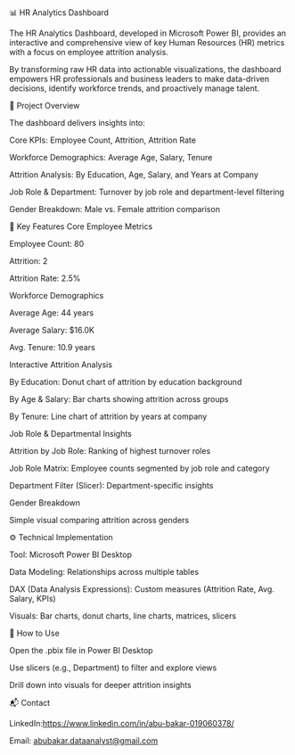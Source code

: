 📊 HR Analytics Dashboard

The HR Analytics Dashboard, developed in Microsoft Power BI, provides an interactive and comprehensive view of key Human Resources (HR) metrics with a focus on employee attrition analysis.

By transforming raw HR data into actionable visualizations, the dashboard empowers HR professionals and business leaders to make data-driven decisions, identify workforce trends, and proactively manage talent.

🚀 Project Overview

The dashboard delivers insights into:

Core KPIs: Employee Count, Attrition, Attrition Rate

Workforce Demographics: Average Age, Salary, Tenure

Attrition Analysis: By Education, Age, Salary, and Years at Company

Job Role & Department: Turnover by job role and department-level filtering

Gender Breakdown: Male vs. Female attrition comparison

🔑 Key Features
Core Employee Metrics

Employee Count: 80

Attrition: 2

Attrition Rate: 2.5%

Workforce Demographics

Average Age: 44 years

Average Salary: $16.0K

Avg. Tenure: 10.9 years

Interactive Attrition Analysis

By Education: Donut chart of attrition by education background

By Age & Salary: Bar charts showing attrition across groups

By Tenure: Line chart of attrition by years at company

Job Role & Departmental Insights

Attrition by Job Role: Ranking of highest turnover roles

Job Role Matrix: Employee counts segmented by job role and category

Department Filter (Slicer): Department-specific insights

Gender Breakdown

Simple visual comparing attrition across genders

⚙️ Technical Implementation

Tool: Microsoft Power BI Desktop

Data Modeling: Relationships across multiple tables

DAX (Data Analysis Expressions): Custom measures (Attrition Rate, Avg. Salary, KPIs)

Visuals: Bar charts, donut charts, line charts, matrices, slicers

📌 How to Use

Open the .pbix file in Power BI Desktop

Use slicers (e.g., Department) to filter and explore views

Drill down into visuals for deeper attrition insights
 
📬 Contact

LinkedIn:https://www.linkedin.com/in/abu-bakar-019060378/

Email: abubakar.dataanalyst@gmail.com
